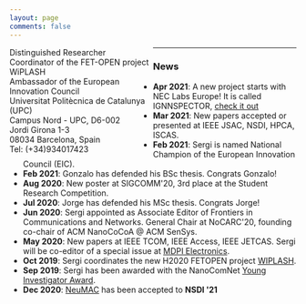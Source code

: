 ```yaml
---
layout: page
comments: false
---
```


<div style="float:left; width: 50%;">
Distinguished Researcher<br/>  
Coordinator of the FET-OPEN project WiPLASH<br/>  
Ambassador of the European Innovation Council<br/>
Universitat Politècnica de Catalunya (UPC)<br/>
Campus Nord - UPC, D6-002  <br/>
Jordi Girona 1-3  <br/>
08034 Barcelona, Spain <br/> 
Tel: (+34)934017423  <br/>
</div>
  
<div>




---

### News
- **Apr 2021**: A new project starts with NEC Labs Europe! It is called IGNNSPECTOR, <a href="./research.html">check it out</a>
- **Mar 2021**: New papers accepted or presented at IEEE JSAC, NSDI, HPCA, ISCAS.
- **Feb 2021**: Sergi is named National Champion of the European Innovation Council (EIC).
- **Feb 2021**: Gonzalo has defended his BSc thesis. Congrats Gonzalo!
- **Aug 2020**: New poster at SIGCOMM'20, 3rd place at the Student Research Competition. 
- **Jul 2020**: Jorge has defended his MSc thesis. Congrats Jorge!
- **Jun 2020**: Sergi appointed as Associate Editor of Frontiers in Communications and Networks. General Chair at NoCARC'20, founding co-chair of ACM NanoCoCoA @ ACM SenSys. 
- **May 2020**: New papers at IEEE TCOM, IEEE Access, IEEE JETCAS. Sergi will be co-editor of a special issue at <a href="https://www.mdpi.com/journal/electronics/special_issues/Nanonetworking_Communications">MDPI Electronics</a>.
- **Oct 2019**: Sergi coordinates the new H2020 FETOPEN project <a href="http://www.wiplash.eu">WIPLASH</a>.
- **Sep 2019**: Sergi has been awarded with the NanoComNet <a href="https://www.journals.elsevier.com/nano-communication-networks/news/dr-sergi-abadal-receives-the-young-investigator-award">Young Investigator Award</a>.
- **Dec 2020**: [NeuMAC](/docs/Neumac_NSDI_2021.pdf) has been accepted to **NSDI '21**
